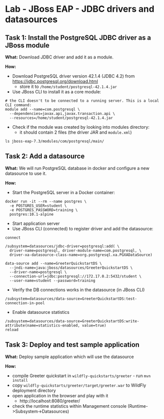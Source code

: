 # Lab - JBoss EAP - JDBC drivers and datasources

## Task 1: Install the PostgreSQL JDBC driver as a JBoss module

**What:** Download JDBC driver and add it as a module.

**How:**
* Download PostgreSQL driver version 42.1.4 (JDBC 4.2) from https://jdbc.postgresql.org/download.html
  * store it to `/home/student/postgresql-42.1.4.jar`
* Use JBoss CLI to install it as a core module:
```
# the CLI doesn't to be connected to a running server. This is a local CLI command:
module add --name=com.postgresql \
  --dependencies=javax.api,javax.transaction.api \
  --resources=/home/student/postgresql-42.1.4.jar
```

* Check if the module was created by looking into modules directory:
  * it should contain 2 files (the driver JAR and `module.xml`)
```
ls jboss-eap-7.3/modules/com/postgresql/main/
```

## Task 2: Add a datasource

**What:** We will run PostgreSQL database in docker and configure
a new datasource to use it.

**How:**
* Start the PostgreSQL server in a Docker container:
```
docker run -it --rm --name postgres \
  -e POSTGRES_USER=student \
  -e POSTGRES_PASSWORD=training \
  postgres:10.1-alpine
```

* Start application server
* Use JBoss CLI (connected) to register driver and add the datasource:
```
connect

/subsystem=datasources/jdbc-driver=postgresql:add( \
  driver-name=postgresql, driver-module-name=com.postgresql, \
  driver-xa-datasource-class-name=org.postgresql.xa.PGXADataSource)

data-source add --name=GreeterQuickstartDS \
  --jndi-name=java:jboss/datasources/GreeterQuickstartDS \
  --driver-name=postgresql \
  --connection-url=jdbc:postgresql://172.17.0.2:5432/student \
  --user-name=student --password=training
```

* Verify the DB connections works in the datasource (in JBoss CLI)
```
/subsystem=datasources/data-source=GreeterQuickstartDS:test-connection-in-pool
``` 

* Enable datasource statistics
```
/subsystem=datasources/data-source=GreeterQuickstartDS:write-attribute(name=statistics-enabled, value=true)
reload
``` 

## Task 3: Deploy and test sample application

**What:** Deploy sample application which will use the datasource

**How:**
* compile Greeter quickstart in `wildfly-quickstarts/greeter` - run `mvn install`
* copy `wildfly-quickstarts/greeter/target/greeter.war` to WildFly deployment directory
* open application in the browser and play with it
  * http://localhost:8080/greeter/
* check the runtime statistics within Management console (Runtime->Subsystem->Datasources)
